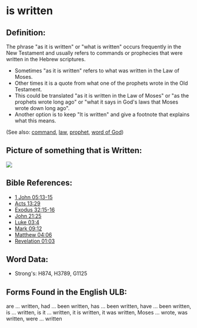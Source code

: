 # is written

## Definition:

The phrase "as it is written" or "what is written" occurs frequently in the New Testament and usually refers to commands or prophecies that were written in the Hebrew scriptures.

* Sometimes "as it is written" refers to what was written in the Law of Moses.
* Other times it is a quote from what one of the prophets wrote in the Old Testament.
* This could be translated "as it is written in the Law of Moses" or "as the prophets wrote long ago" or "what it says in God's laws that Moses wrote down long ago".
* Another option is to keep "It is written" and give a footnote that explains what this means.

(See also: [command](../kt/command.md), [law](../kt/lawofmoses.md), [prophet](../kt/prophet.md), [word of God](../kt/wordofgod.md))

## Picture of something that is Written:

<a href="https://content.bibletranslationtools.org/WycliffeAssociates/en_tw/raw/branch/master/PNGs/w/Written.png"><img src="https://content.bibletranslationtools.org/WycliffeAssociates/en_tw/raw/branch/master/PNGs/w/Written.png" ></a>

## Bible References:

* [1 John 05:13-15](rc://en/tn/help/1jn/05/13)
* [Acts 13:29](rc://en/tn/help/act/13/29)
* [Exodus 32:15-16](rc://en/tn/help/exo/32/15)
* [John 21:25](rc://en/tn/help/jhn/21/25)
* [Luke 03:4](rc://en/tn/help/luk/03/4)
* [Mark 09:12](rc://en/tn/help/mrk/09/12)
* [Matthew 04:06](rc://en/tn/help/mat/04/06)
* [Revelation 01:03](rc://en/tn/help/rev/01/03)

## Word Data:

* Strong's: H874, H3789, G1125

## Forms Found in the English ULB:

are ... written, had ... been written, has ... been written, have ... been written, is ... written, is it ... written, it is written, it was written, Moses ... wrote, was written, were ... written


